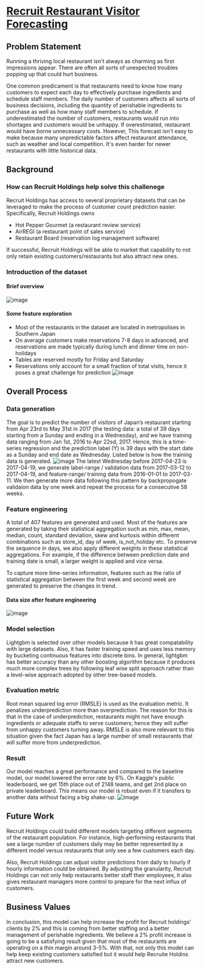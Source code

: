 # [Recruit Restaurant Visitor Forecasting](https://www.kaggle.com/c/recruit-restaurant-visitor-forecasting)

## Problem Statement 
Running a thriving local restaurant isn't always as charming as first impressions appear. There are often all sorts of unexpected troubles popping up that could hurt business.

One common predicament is that restaurants need to know how many customers to expect each day to effectively purchase ingredients and schedule staff members. The daily number of customers affects all sorts of business decisions, including the quantity of perishable ingredients to purchase as well as how many staff members to schedule. If underestimated the number of customers, restaurants would run into shortages and customers would be unhappy. If overestimated, restaurant would have borne unnecessary costs. However, This forecast isn't easy to make because many unpredictable factors affect restaurant attendance, such as weather and local competition. It's even harder for newer restaurants with little historical data.

## Background
### How can Recruit Holdings help solve this challenege 
Recruit Holdings has access to several proprietary datasets that can be leveraged to make the process of customer count prediction easier. Specifically, Recruit Holdings owns 
- Hot Pepper Gourmet (a restaurant review service)
- AirREGI (a restaurant point of sales service)
- Restaurant Board (reservation log management software)

If successful, Recruit Holdings will be able to market that capability to not only retain existing customers/restaurants but also attract new ones. 

### Introduction of the dataset 

#### Brief overview
![image](https://user-images.githubusercontent.com/76879882/117075674-dcbb5c80-acfa-11eb-92c3-942ca82f8275.png)

#### Some feature exploration 
- Most of the restaurants in the dataset are located in metropolises in Southern Japan
- On average customers make reservations 7-8 days in advanced, and reservations are made typically during lunch and dinner time on non-holidays 
- Tables are reserved mostly for Friday and Saturday 
- Reservations only account for a small fraction of total visits, hence it poses a great challenge for prediction 
![image](https://user-images.githubusercontent.com/76879882/117076174-99adb900-acfb-11eb-8f99-3ea7e29021de.png)


## Overall Process 

### Data generation 
The goal is to predict the number of visitors of Japan’s restaurant starting from Apr 23rd to May 31st in 2017 (the testing data: a total of 39 days starting from a Sunday and ending in a Wednesday), and we have training data ranging from Jan 1st, 2016 to Apr 22sd, 2017. Hence, this is a time-series regression and the prediction label (Y) is 39 days with the start date as a Sunday and end date as Wednesday. Listed below is how the training data is generated. 
![image](https://user-images.githubusercontent.com/76879882/117077393-a206f380-acfd-11eb-9fc7-3afdf86f6748.png)
The latest Wednesday before 2017-04-23 is 2017-04-19, we generate label-range / validation data from 2017-03-12 to 2017-04-19, and feature-range/ training data from 2016-01-01 to 2017-03-11. We then generate more data following this pattern by backpropogate validaion data by one week and repeat the process for a consecutive 58 weeks. 

### Feature engineering 
A total of 407 features are generated and used. Most of the features are generated by taking their statistical aggregation such as min, max, mean, median, count, standard deviation, skew and kurtosis within different combinations such as store_id, day of week, is_not_holiday etc. To preserve the sequence in days, we also apply different weights in these statistical aggregations. For example, if the difference between prediction date and training date is small, a larger weight is applied and vice versa.

To capture more time-series information, features such as the ratio of statistical aggregation between the first week and second week are generated to preserve the changes in trend. 
#### Data size after feature engineering 
![image](https://user-images.githubusercontent.com/76879882/117078725-0f1b8880-ad00-11eb-9c41-63087fe9d09a.png)

### Model selection 
Lightgbm is selected over other models because it has great compatability with large datasets. Also, it has faster training speed and uses less memory by bucketing continuous features into discrete bins. In general, lightgbm has better accuracy than any other boosting algorithm because it produces much more complex trees by following leaf wise split approach rather than a level-wise approach adopted by other tree-based models. 

### Evaluation metric 
Root mean squared log error (RMSLE) is used as the evaluation metric. It penalizes underprediction more than overprediction. The reason for this is that in the case of underprediction, restaurants might not have enough ingredients or adequate staffs to serve customers; hence they will suffer from unhappy customers turning away. RMSLE is also more relevant to this situation given the fact Japan has a large number of small restaurants that will suffer more from underprediction. 

### Result 
Our model reaches a great performance and compared to the baseline model, our model lowered the error rate by 6%. On Kaggle's public leaderboard, we get 15th place out of 2148 teams, and get 2nd place on private leaderboard. This means our model is robust even if it transfers to another data without facing a big shake-up.
![image](https://user-images.githubusercontent.com/76879882/117080752-15136880-ad04-11eb-868a-ed008c9c821e.png)

## Future Work 
Recruit Holdings could build different models targeting different segments of the restaurant population. For instance, high-performing restaurants that see a large number of customers daily may be better represented by a different model versus restaurants that only see a few customers each day.

Also, Recruit Holdings can adjust visitor predictions from daily to hourly if hourly information could be obtained. By adjusting the granularity, Recruit Holdings can not only help restaurants better staff their employees, it also gives restaurant managers more control to prepare for the next influx of customers. 

## Business Values 
In conclusion, this model can help increase the profit for Recruit holdings’ clients by 2% and this is coming from better staffing and a better management of perishable ingredients. We believe a 2% profit increase is going to be a satisfying result given that most of the restaurants are operating on a thin margin around 3-5%. With that, not only this model can help keep existing customers satisfied but it would help Recruite Holdins attract new customers. 











